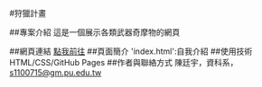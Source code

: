 #狩獵計畫

##專案介紹
這是一個展示各類武器奇摩物的網頁

##網頁連結
[點我前往](https://rainyday52002.github.io/rainyday052002.github.io/index.html)
##頁面簡介
'index.html':自我介紹
##使用技術
HTML/CSS/GitHub Pages
##作者與聯絡方式
陳廷宇，資科系，s1100715@gm.pu.edu.tw
